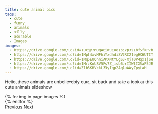 ```yaml
---
title: cute animal pics
tags:
  - cute
  - funny
  - animals
  - silly
  - adorable
  - Images
images:
  - https://drive.google.com/uc?id=1Ucgy7MUgABiWuE0e1sZVp3sIbfSfkP7h
  - https://drive.google.com/uc?id=1Mpf4xvMFhiYxdhdiZVtRC21egHX6UTIT
  - https://drive.google.com/uc?id=1Mq5EUQnniAPXNtYLgS0-XjT0P4qx1jSe
  - https://drive.google.com/uc?id=1MrzKoU8V5Ps7Z_isb6prIIWtIX5aP5JR
  - https://drive.google.com/uc?id=Zlb6KHVckL33yIqp2AqAuAWyZpyLaH
---
```


Hello, these animals are unbelievebly cute, sit back and take a look at this cute animals slideshow

<div id="carouselExampleControls" class="carousel slide mb-4" data-ride="carousel">
    <div class="carousel-inner">
        {% for img in page.images %}
            <div class="carousel-item {% if forloop.first %}active{% endif %}">
                <img src="{{ img }}" class="d-block w-100" alt="">
            </div>
        {% endfor %}
    </div>
    <a class="carousel-control-prev" href="#carouselExampleControls" role="button" data-slide="prev">
        <span class="carousel-control-prev-icon" aria-hidden="true"></span>
        <span class="sr-only">Previous</span>
    </a>
    <a class="carousel-control-next" href="#carouselExampleControls" role="button" data-slide="next">
        <span class="carousel-control-next-icon" aria-hidden="true"></span>
        <span class="sr-only">Next</span>
    </a>
</div>


